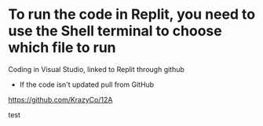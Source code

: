 # To run the code in Replit, you need to use the Shell terminal to choose which file to run

Coding in Visual Studio, linked to Replit through github

- If the code isn't updated pull from GitHub

https://github.com/KrazyCo/12A

test